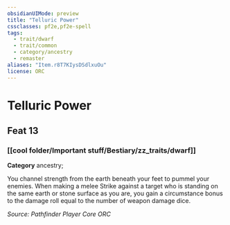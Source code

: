 ```yaml
---
obsidianUIMode: preview
title: "Telluric Power"
cssclasses: pf2e,pf2e-spell
tags:
  - trait/dwarf
  - trait/common
  - category/ancestry
  - remaster
aliases: "Item.r8T7KIysDSdlxuOu"
license: ORC
---
```

# Telluric Power
## Feat 13
### [[cool folder/Important stuff/Bestiary/zz_traits/dwarf]]

**Category** ancestry; 




You channel strength from the earth beneath your feet to pummel your enemies. When making a melee Strike against a target who is standing on the same earth or stone surface as you are, you gain a circumstance bonus to the damage roll equal to the number of weapon damage dice.

*Source: Pathfinder Player Core*
*ORC*